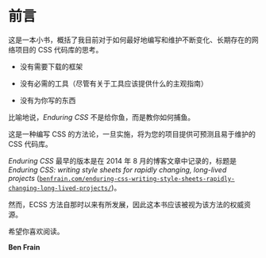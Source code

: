 # 前言

这是一本小书，概括了我目前对于如何最好地编写和维护不断变化、长期存在的网络项目的 CSS 代码库的思考。

+   没有需要下载的框架

+   没有必需的工具（尽管有关于工具应该提供什么的主观指南）

+   没有为你写的东西

比喻地说，*Enduring CSS* 不是给你鱼，而是教你如何捕鱼。

这是一种编写 CSS 的方法论，一旦实施，将为您的项目提供可预测且易于维护的 CSS 代码库。

*Enduring CSS* 最早的版本是在 2014 年 8 月的博客文章中记录的，标题是*Enduring CSS: writing style sheets for rapidly changing, long-lived projects* ([`benfrain.com/enduring-css-writing-style-sheets-rapidly-changing-long-lived-projects/`](https://benfrain.com/enduring-css-writing-style-sheets-rapidly-changing-long-lived-projects/))。

然而，ECSS 方法自那时以来有所发展，因此这本书应该被视为该方法的权威资源。

希望你喜欢阅读。

**Ben Frain**
